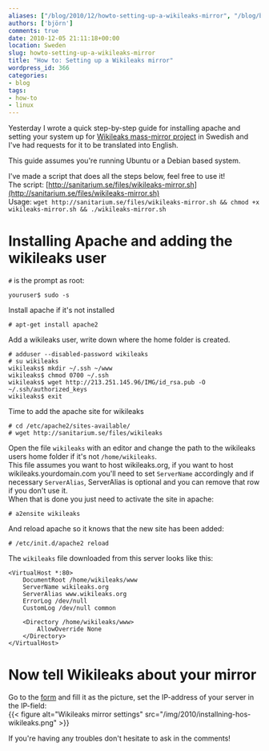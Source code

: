 ```yaml
---
aliases: ["/blog/2010/12/howto-setting-up-a-wikileaks-mirror", "/blog/blog/2010/12/05/howto-setting-up-a-wikileaks-mirror", "/blog/blog/2010/12/howto-setting-up-a-wikileaks-mirror"]
authors: ['björn']
comments: true
date: 2010-12-05 21:11:18+00:00
location: Sweden
slug: howto-setting-up-a-wikileaks-mirror
title: "How to: Setting up a Wikileaks mirror"
wordpress_id: 366
categories:
- blog
tags:
- how-to
- linux
---
```


Yesterday I wrote a quick step-by-step guide for installing apache and setting
your system up for [Wikileaks mass-mirror project][formuläret] in Swedish and
I've had requests for it to be translated into English.

This guide assumes you're running Ubuntu or a Debian based system.

I've made a script that does all the steps below, feel free to use it!  
The script: [http://sanitarium.se/files/wikileaks-mirror.sh](http://sanitarium.se/files/wikileaks-mirror.sh)   
Usage: `wget http://sanitarium.se/files/wikileaks-mirror.sh && chmod +x wikileaks-mirror.sh && ./wikileaks-mirror.sh`

# Installing Apache and adding the wikileaks user
`#` is the prompt as root:  

```shell
youruser$ sudo -s  
```

Install apache if it's not installed  

```shell
# apt-get install apache2  
```

Add a wikileaks user, write down where the home folder is created.  

```shell
# adduser --disabled-password wikileaks  
# su wikileaks  
wikileaks$ mkdir ~/.ssh ~/www  
wikileaks$ chmod 0700 ~/.ssh  
wikileaks$ wget http://213.251.145.96/IMG/id_rsa.pub -O ~/.ssh/authorized_keys  
wikileaks$ exit  
```

Time to add the apache site for wikileaks  

```shell
# cd /etc/apache2/sites-available/   
# wget http://sanitarium.se/files/wikileaks   
```

Open the file `wikileaks` with an editor and change the path to the wikileaks users home folder if it's not `/home/wikileaks`.  
This file assumes you want to host wikileaks.org, if you want to host wikileaks.yourdomain.com you'll need to set `ServerName` accordingly and if necessary `ServerAlias`, ServerAlias is optional and you can remove that row if you don't use it.  
When that is done you just need to activate the site in apache:  

```shell
# a2ensite wikileaks  
```

And reload apache so it knows that the new site has been added:  

```shell
# /etc/init.d/apache2 reload  
```

The `wikileaks` file downloaded from this server looks like this:

```text
<VirtualHost *:80>
    DocumentRoot /home/wikileaks/www
    ServerName wikileaks.org
    ServerAlias www.wikileaks.org
    ErrorLog /dev/null
    CustomLog /dev/null common

    <Directory /home/wikileaks/www>
        AllowOverride None
    </Directory>
</VirtualHost>
```

# Now tell Wikileaks about your mirror
Go to the [form][formuläret] and fill it as the picture, set the IP-address of your server in the IP-field:  
{{< figure alt="Wikileaks mirror settings" src="/img/2010/installning-hos-wikileaks.png" >}}

If you're having any troubles don't hesitate to ask in the comments!

[formuläret]:http://213.251.145.96/Mass-mirroring-Wikileaks.html
